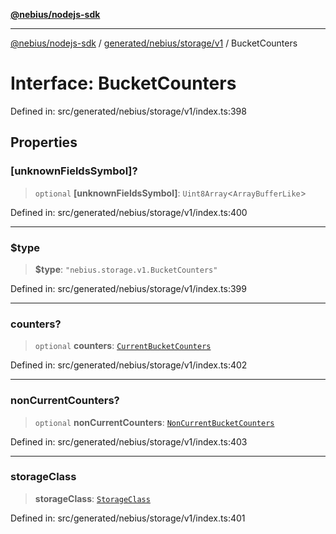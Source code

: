 [**@nebius/nodejs-sdk**](../../../../../README.md)

***

[@nebius/nodejs-sdk](../../../../../README.md) / [generated/nebius/storage/v1](../README.md) / BucketCounters

# Interface: BucketCounters

Defined in: src/generated/nebius/storage/v1/index.ts:398

## Properties

### \[unknownFieldsSymbol\]?

> `optional` **\[unknownFieldsSymbol\]**: `Uint8Array`\<`ArrayBufferLike`\>

Defined in: src/generated/nebius/storage/v1/index.ts:400

***

### $type

> **$type**: `"nebius.storage.v1.BucketCounters"`

Defined in: src/generated/nebius/storage/v1/index.ts:399

***

### counters?

> `optional` **counters**: [`CurrentBucketCounters`](CurrentBucketCounters.md)

Defined in: src/generated/nebius/storage/v1/index.ts:402

***

### nonCurrentCounters?

> `optional` **nonCurrentCounters**: [`NonCurrentBucketCounters`](NonCurrentBucketCounters.md)

Defined in: src/generated/nebius/storage/v1/index.ts:403

***

### storageClass

> **storageClass**: [`StorageClass`](../type-aliases/StorageClass.md)

Defined in: src/generated/nebius/storage/v1/index.ts:401
